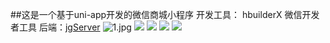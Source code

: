 ##这是一个基于uni-app开发的微信商城小程序
开发工具： hbuilderX 微信开发者工具
后端：[jgServer](https://github.com/No1white/jgServer)
![1.jpg](https://i.loli.net/2020/07/05/18mSljwnKutV9BT.jpg)
![](https://github.com/No1white/jgShop/blob/master/README_files/2.jpg)
![](https://github.com/No1white/jgShop/blob/master/README_files/3.jpg)
![](https://github.com/No1white/jgShop/blob/master/README_files/4.jpg)
![](https://github.com/No1white/jgShop/blob/master/README_files/5.jpg)
